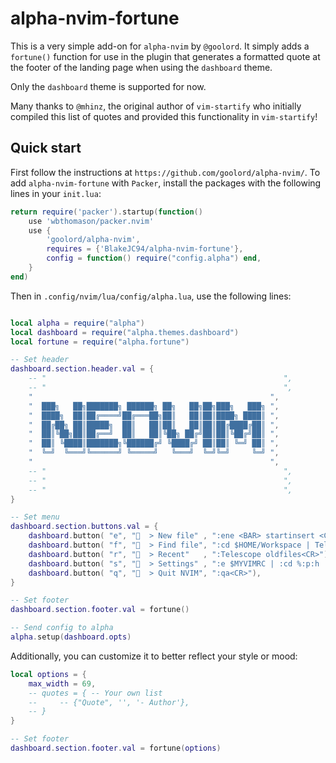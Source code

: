 # alpha-nvim-fortune
This is a very simple add-on for `alpha-nvim` by `@goolord`. It simply adds a
`fortune()` function for use in the plugin that generates a formatted quote at
the footer of the landing page when using the `dashboard` theme.

Only the `dashboard` theme is supported for now.

Many thanks to `@mhinz`, the original author of `vim-startify` who initially 
compiled this list of quotes and provided this functionality in `vim-startify`!

## Quick start
First follow the instructions at `https://github.com/goolord/alpha-nvim/`. To
add `alpha-nvim-fortune` with `Packer`, install the packages with the following
lines in your `init.lua`:

```lua
return require('packer').startup(function()
    use 'wbthomason/packer.nvim'
    use {
        'goolord/alpha-nvim',
        requires = {'BlakeJC94/alpha-nvim-fortune'},
        config = function() require("config.alpha") end,
    }
end)
```

Then in `.config/nvim/lua/config/alpha.lua`, use the following lines:
```lua

local alpha = require("alpha")
local dashboard = require("alpha.themes.dashboard")
local fortune = require("alpha.fortune")

-- Set header
dashboard.section.header.val = {
    -- "                                                     ",
    -- "                                                     ",
    "                                                     ",
    "  ███╗   ██╗███████╗ ██████╗ ██╗   ██╗██╗███╗   ███╗ ",
    "  ████╗  ██║██╔════╝██╔═══██╗██║   ██║██║████╗ ████║ ",
    "  ██╔██╗ ██║█████╗  ██║   ██║██║   ██║██║██╔████╔██║ ",
    "  ██║╚██╗██║██╔══╝  ██║   ██║╚██╗ ██╔╝██║██║╚██╔╝██║ ",
    "  ██║ ╚████║███████╗╚██████╔╝ ╚████╔╝ ██║██║ ╚═╝ ██║ ",
    "  ╚═╝  ╚═══╝╚══════╝ ╚═════╝   ╚═══╝  ╚═╝╚═╝     ╚═╝ ",
    "                                                     ",
    -- "                                                     ",
    -- "                                                     ",
    -- "                                                     ",
}

-- Set menu
dashboard.section.buttons.val = {
    dashboard.button( "e", "  > New file" , ":ene <BAR> startinsert <CR>"),
    dashboard.button( "f", "  > Find file", ":cd $HOME/Workspace | Telescope find_files<CR>"),
    dashboard.button( "r", "  > Recent"   , ":Telescope oldfiles<CR>"),
    dashboard.button( "s", "  > Settings" , ":e $MYVIMRC | :cd %:p:h | split . | wincmd k | pwd<CR>"),
    dashboard.button( "q", "  > Quit NVIM", ":qa<CR>"),
}

-- Set footer
dashboard.section.footer.val = fortune()

-- Send config to alpha
alpha.setup(dashboard.opts)
```

Additionally, you can customize it to better reflect your style or mood:
```lua
local options = {
    max_width = 69,
    -- quotes = { -- Your own list
    --     -- {"Quote", '', '- Author'},
    -- }
}

-- Set footer
dashboard.section.footer.val = fortune(options)
```